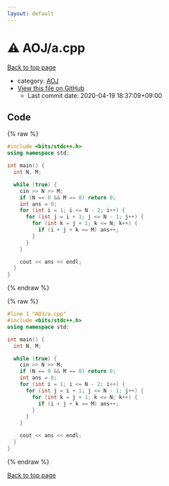 ```yaml
---
layout: default
---
```


<!-- mathjax config similar to math.stackexchange -->
<script type="text/javascript" async
  src="https://cdnjs.cloudflare.com/ajax/libs/mathjax/2.7.5/MathJax.js?config=TeX-MML-AM_CHTML">
</script>
<script type="text/x-mathjax-config">
  MathJax.Hub.Config({
    TeX: { equationNumbers: { autoNumber: "AMS" }},
    tex2jax: {
      inlineMath: [ ['$','$'] ],
      processEscapes: true
    },
    "HTML-CSS": { matchFontHeight: false },
    displayAlign: "left",
    displayIndent: "2em"
  });
</script>

<script type="text/javascript" src="https://cdnjs.cloudflare.com/ajax/libs/jquery/3.4.1/jquery.min.js"></script>
<script src="https://cdn.jsdelivr.net/npm/jquery-balloon-js@1.1.2/jquery.balloon.min.js" integrity="sha256-ZEYs9VrgAeNuPvs15E39OsyOJaIkXEEt10fzxJ20+2I=" crossorigin="anonymous"></script>
<script type="text/javascript" src="../../assets/js/copy-button.js"></script>
<link rel="stylesheet" href="../../assets/css/copy-button.css" />


# :warning: AOJ/a.cpp

<a href="../../index.html">Back to top page</a>

* category: <a href="../../index.html#58a9d597b8071bcb332aab0f39b15887">AOJ</a>
* <a href="{{ site.github.repository_url }}/blob/master/AOJ/a.cpp">View this file on GitHub</a>
    - Last commit date: 2020-04-19 18:37:09+09:00




## Code

<a id="unbundled"></a>
{% raw %}
```cpp
#include <bits/stdc++.h>
using namespace std;

int main() {
  int N, M;

  while (true) {
    cin >> N >> M;
    if (N == 0 && M == 0) return 0;
    int ans = 0;
    for (int i = 1; i <= N - 2; i++) {
      for (int j = i + 1; j <= N - 1; j++) {
        for (int k = j + 1; k <= N; k++) {
          if (i + j + k == M) ans++;
        }
      }
    }

    cout << ans << endl;
  }
}
```
{% endraw %}

<a id="bundled"></a>
{% raw %}
```cpp
#line 1 "AOJ/a.cpp"
#include <bits/stdc++.h>
using namespace std;

int main() {
  int N, M;

  while (true) {
    cin >> N >> M;
    if (N == 0 && M == 0) return 0;
    int ans = 0;
    for (int i = 1; i <= N - 2; i++) {
      for (int j = i + 1; j <= N - 1; j++) {
        for (int k = j + 1; k <= N; k++) {
          if (i + j + k == M) ans++;
        }
      }
    }

    cout << ans << endl;
  }
}

```
{% endraw %}

<a href="../../index.html">Back to top page</a>

